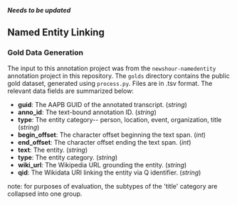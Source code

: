 
***Needs to be updated***

## Named Entity Linking

### Gold Data Generation
The input to this annotation project was from the `newshour-namedentity` annotation project in this repository. The `golds` directory contains the public gold dataset, generated using `process.py`. Files are in .tsv format. The relevant data fields are summarized below:

- __guid__: The AAPB GUID of the annotated transcript. (_string_)
- __anno_id__: The text-bound annotation ID. (_string_)
- __type__: The entity category-- person, location, event, organization, title (_string_)
- __begin_offset__: The character offset beginning the text span. (_int_)
- __end_offset__: The character offset ending the text span. (_int_)
- __text__: The entity. (_string_)
- __type__: The entity category. (_string_)
- __wiki_url__: The Wikipedia URL grounding the entity. (_string_)
- __qid__: The Wikidata URI linking the entity via Q identifier. (_string_)

note: for purposes of evaluation, the subtypes of the 'title' category are collapsed into one group.